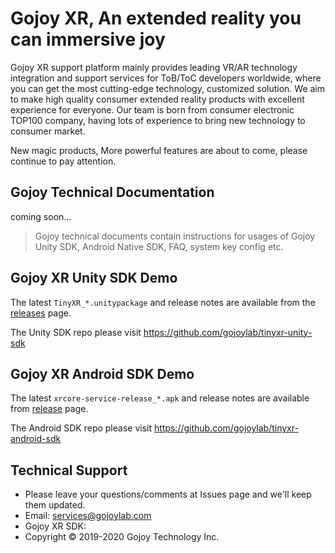 # Gojoy XR, An extended reality you can immersive joy

Gojoy XR support platform mainly provides leading VR/AR technology integration and support services for ToB/ToC developers worldwide, where you can get the most cutting-edge technology, customized solution. We aim to make high quality consumer extended reality products with excellent experience for everyone. Our team is born from consumer electronic TOP100 company, having lots of experience to bring new technology to consumer market.

New magic products, More powerful features are about to come, please continue to pay attention.

## Gojoy Technical Documentation

coming soon...

> Gojoy technical documents contain instructions for usages of Gojoy Unity SDK, Android Native SDK, FAQ, system key config etc.

## Gojoy XR Unity SDK Demo

The latest `TinyXR_*.unitypackage` and release notes
are available from the [releases](//github.com/gojoylab/tinyxr-unity-sdk/releases)
page.

The Unity SDK repo please visit https://github.com/gojoylab/tinyxr-unity-sdk

## Gojoy XR Android SDK Demo

The latest `xrcore-service-release_*.apk` and release notes are available from [release](//github.com/gojoylab/tinyxr-android-sdk/releases) page.

The Android SDK repo please visit https://github.com/gojoylab/tinyxr-android-sdk

## Technical Support
- Please leave your questions/comments at Issues page and we'll keep them updated.
- Email: services@gojoylab.com
- Gojoy XR SDK: 
- Copyright © 2019-2020 Gojoy Technology Inc.
